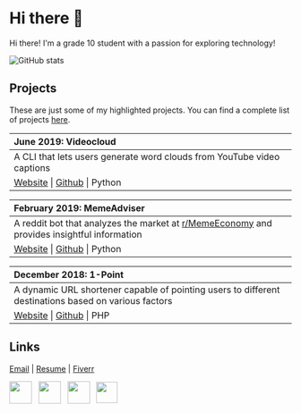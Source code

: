 
# Hi there 👋


Hi there! I'm a grade 10 student with a passion for exploring technology!

![GitHub stats](https://github-readme-stats.vercel.app/api?username=paramt&count_private=true)


## Projects
These are just some of my highlighted projects. You can find a complete list of projects [here](https://github.com/paramt/projects).

| June 2019:  Videocloud |
| :--- |
| A CLI that lets users generate word clouds from YouTube video captions |
| [Website](https://videocloud.tech) &#124; [Github](https://github.com/paramt/videocloud) &#124; Python |


| February 2019:  MemeAdviser |
| :--- |
| A reddit bot that analyzes the market at [r/MemeEconomy](https://www.reddit.com/r/MemeEconomy) and provides insightful information |
| [Website](https://www.1pt.co) &#124; [Github](https://github.com/paramt/1pt) &#124; Python |

| December 2018: 1-Point |
| :--- |
| A dynamic URL shortener capable of pointing users to different destinations based on various factors |
| [Website](https://www.1pt.co) &#124; [Github](https://github.com/paramt/1pt) &#124; PHP |

## Links
[Email](mailto:contact@param.me) |
[Resume](https://www.param.me/resume) |
[Fiverr](https://www.fiverr.com/paramthakkar)

[<img src="https://image.flaticon.com/icons/svg/181/181535.svg" width=40 align=center>](mailto://contact@param.me) &nbsp;
[<img src="https://image.flaticon.com/icons/svg/145/145807.svg" width=40 align=center>](https://www.linkedin.com/in/paramt/) &nbsp;
[<img src="https://image.flaticon.com/icons/svg/145/145812.svg" width=40 align=center>](https://twitter.com/paramoham) &nbsp;
[<img src="https://image.flaticon.com/icons/svg/733/733558.svg" width=38 align=center>](https://www.instagram.com/xparam/) &nbsp;
